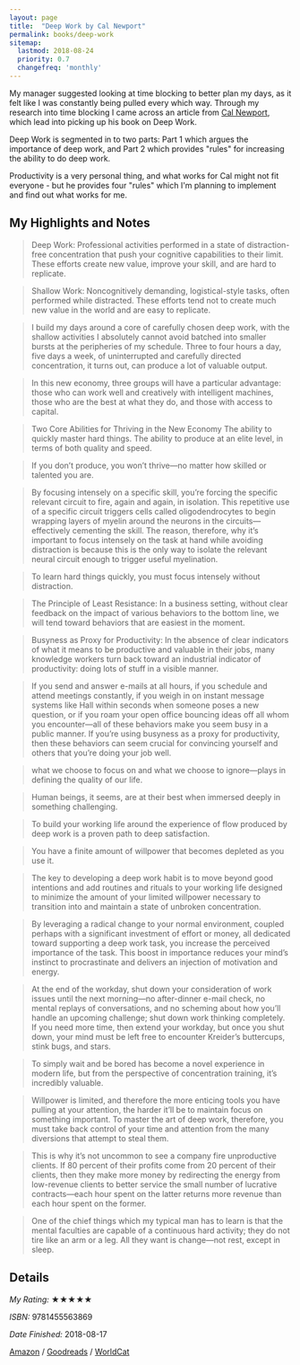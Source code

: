 ```yaml
---
layout: page
title:  "Deep Work by Cal Newport"
permalink: books/deep-work
sitemap:
  lastmod: 2018-08-24
  priority: 0.7
  changefreq: 'monthly'
---
```

My manager suggested looking at time blocking to better plan my days, as it felt like I was constantly being pulled every which way. Through my research into time blocking I came across an article from [Cal Newport](http://calnewport.com/blog/2013/12/21/deep-habits-the-importance-of-planning-every-minute-of-your-work-day/), which lead into picking up his book on Deep Work.

Deep Work is segmented in to two parts: Part 1 which argues the importance of deep work, and Part 2 which provides "rules" for increasing the ability to do deep work.

Productivity is a very personal thing, and what works for Cal might not fit everyone - but he provides four "rules" which I'm planning to implement and find out what works for me.

## My Highlights and Notes

>Deep Work: Professional activities performed in a state of distraction-free concentration that push your cognitive capabilities to their limit. These efforts create new value, improve your skill, and are hard to replicate.

>Shallow Work: Noncognitively demanding, logistical-style tasks, often performed while distracted. These efforts tend not to create much new value in the world and are easy to replicate.

>I build my days around a core of carefully chosen deep work, with the shallow activities I absolutely cannot avoid batched into smaller bursts at the peripheries of my schedule. Three to four hours a day, five days a week, of uninterrupted and carefully directed concentration, it turns out, can produce a lot of valuable output.

>In this new economy, three groups will have a particular advantage: those who can work well and creatively with intelligent machines, those who are the best at what they do, and those with access to capital.

>Two Core Abilities for Thriving in the New Economy The ability to quickly master hard things. The ability to produce at an elite level, in terms of both quality and speed.

>If you don’t produce, you won’t thrive—no matter how skilled or talented you are.

>By focusing intensely on a specific skill, you’re forcing the specific relevant circuit to fire, again and again, in isolation. This repetitive use of a specific circuit triggers cells called oligodendrocytes to begin wrapping layers of myelin around the neurons in the circuits—effectively cementing the skill. The reason, therefore, why it’s important to focus intensely on the task at hand while avoiding distraction is because this is the only way to isolate the relevant neural circuit enough to trigger useful myelination.

>To learn hard things quickly, you must focus intensely without distraction.

>The Principle of Least Resistance: In a business setting, without clear feedback on the impact of various behaviors to the bottom line, we will tend toward behaviors that are easiest in the moment.

>Busyness as Proxy for Productivity: In the absence of clear indicators of what it means to be productive and valuable in their jobs, many knowledge workers turn back toward an industrial indicator of productivity: doing lots of stuff in a visible manner.

>If you send and answer e-mails at all hours, if you schedule and attend meetings constantly, if you weigh in on instant message systems like Hall within seconds when someone poses a new question, or if you roam your open office bouncing ideas off all whom you encounter—all of these behaviors make you seem busy in a public manner. If you’re using busyness as a proxy for productivity, then these behaviors can seem crucial for convincing yourself and others that you’re doing your job well.
   
>what we choose to focus on and what we choose to ignore—plays in defining the quality of our life.

>Human beings, it seems, are at their best when immersed deeply in something challenging.

>To build your working life around the experience of flow produced by deep work is a proven path to deep satisfaction.

>You have a finite amount of willpower that becomes depleted as you use it.

>The key to developing a deep work habit is to move beyond good intentions and add routines and rituals to your working life designed to minimize the amount of your limited willpower necessary to transition into and maintain a state of unbroken concentration.

>By leveraging a radical change to your normal environment, coupled perhaps with a significant investment of effort or money, all dedicated toward supporting a deep work task, you increase the perceived importance of the task. This boost in importance reduces your mind’s instinct to procrastinate and delivers an injection of motivation and energy.

>At the end of the workday, shut down your consideration of work issues until the next morning—no after-dinner e-mail check, no mental replays of conversations, and no scheming about how you’ll handle an upcoming challenge; shut down work thinking completely. If you need more time, then extend your workday, but once you shut down, your mind must be left free to encounter Kreider’s buttercups, stink bugs, and stars.

>To simply wait and be bored has become a novel experience in modern life, but from the perspective of concentration training, it’s incredibly valuable.

>Willpower is limited, and therefore the more enticing tools you have pulling at your attention, the harder it’ll be to maintain focus on something important. To master the art of deep work, therefore, you must take back control of your time and attention from the many diversions that attempt to steal them.

>This is why it’s not uncommon to see a company fire unproductive clients. If 80 percent of their profits come from 20 percent of their clients, then they make more money by redirecting the energy from low-revenue clients to better service the small number of lucrative contracts—each hour spent on the latter returns more revenue than each hour spent on the former.

>One of the chief things which my typical man has to learn is that the mental faculties are capable of a continuous hard activity; they do not tire like an arm or a leg. All they want is change—not rest, except in sleep.

## Details

*My Rating:* ★★★★★

*ISBN:* 9781455563869

*Date Finished:* 2018-08-17

[Amazon](https://www.amazon.com/dp/1455586692) / [Goodreads](https://www.goodreads.com/book/show/25744928) / [WorldCat](http://www.worldcat.org/oclc/908704985)

